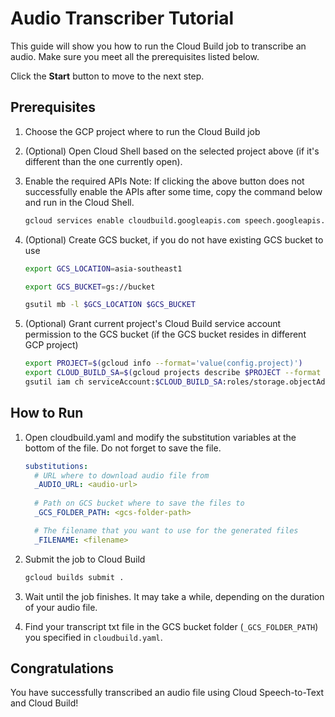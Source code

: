 # Audio Transcriber Tutorial

This guide will show you how to run the Cloud Build job to transcribe an audio.
Make sure you meet all the prerequisites listed below.

Click the **Start** button to move to the next step.

## Prerequisites
1.  Choose the GCP project where to run the Cloud Build job
    <walkthrough-project-setup></walkthrough-project-setup>

1.  (Optional) Open Cloud Shell based on the selected project above (if it's different than the one currently open).
    <walkthrough-open-cloud-shell-button></walkthrough-open-cloud-shell-button>

1.  Enable the required APIs
    <walkthrough-enable-apis apis="cloudbuild.googleapis.com,speech.googleapis.com"></walkthrough-enable-apis>
    Note: If clicking the above button does not successfully enable the APIs after some time, copy the command below 
    and run in the Cloud Shell. 
    ```bash
    gcloud services enable cloudbuild.googleapis.com speech.googleapis.com
    ```

1.  (Optional) Create GCS bucket, if you do not have existing GCS bucket to use
    ```bash
    export GCS_LOCATION=asia-southeast1
    ```
    ```bash
    export GCS_BUCKET=gs://bucket
    ```
    ```bash
    gsutil mb -l $GCS_LOCATION $GCS_BUCKET
    ```
1.  (Optional) Grant current project's Cloud Build service account permission to the GCS bucket 
    (if the GCS bucket resides in different GCP project)
    ```bash
    export PROJECT=$(gcloud info --format='value(config.project)')
    export CLOUD_BUILD_SA=$(gcloud projects describe $PROJECT --format 'value(projectNumber)')@cloudbuild.gserviceaccount.com
    gsutil iam ch serviceAccount:$CLOUD_BUILD_SA:roles/storage.objectAdmin $GCS_BUCKET
    ```

## How to Run
1.  Open <walkthrough-editor-select-line filePath="cloudbuild.yaml" startLine="47" startCharacterOffset="0" endLine="47" endCharacterOffset="15">cloudbuild.yaml</walkthrough-editor-select-line> 
    and modify the substitution variables at the bottom of the file. Do not forget to save the file.
    ```yaml
    substitutions:
      # URL where to download audio file from
      _AUDIO_URL: <audio-url>
      
      # Path on GCS bucket where to save the files to
      _GCS_FOLDER_PATH: <gcs-folder-path>
    
      # The filename that you want to use for the generated files
      _FILENAME: <filename>
    ```

1.  Submit the job to Cloud Build
    ```bash
    gcloud builds submit .
    ```

1.  Wait until the job finishes. It may take a while, depending on the duration of your audio file.

1.  Find your transcript txt file in the GCS bucket folder (`_GCS_FOLDER_PATH`) you specified in `cloudbuild.yaml`. 


## Congratulations

<walkthrough-conclusion-trophy></walkthrough-conclusion-trophy>

You have successfully transcribed an audio file using Cloud Speech-to-Text and Cloud Build!
